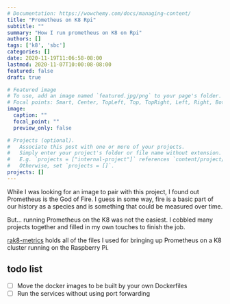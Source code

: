 ```yaml
---
# Documentation: https://wowchemy.com/docs/managing-content/
title: "Prometheus on K8 Rpi"
subtitle: ""
summary: "How I run prometheus on K8 on Rpi"
authors: []
tags: ['k8', 'sbc']
categories: []
date: 2020-11-19T11:06:58-08:00
lastmod: 2020-11-07T10:00:08-08:00
featured: false
draft: true

# Featured image
# To use, add an image named `featured.jpg/png` to your page's folder.
# Focal points: Smart, Center, TopLeft, Top, TopRight, Left, Right, BottomLeft, Bottom, BottomRight.
image:
  caption: ""
  focal_point: ""
  preview_only: false

# Projects (optional).
#   Associate this post with one or more of your projects.
#   Simply enter your project's folder or file name without extension.
#   E.g. `projects = ["internal-project"]` references `content/project/deep-learning/index.md`.
#   Otherwise, set `projects = []`.
projects: []
---
```


While I was looking for an image to pair with this project, I found out Prometheus is the God of Fire. I guess in some way, fire is a basic part of our history as a species and is something that could be measured over time.

But... running Prometheus on the K8 was not the easiest. I cobbled many projects together and filled in my own touches to finish the job.

[rak8-metrics](https://github.com/aaronaddleman/rak8-metrics) holds all of the files I used for bringing up Prometheus on a K8 cluster running on the Raspberry Pi.

## todo list

- [ ] Move the docker images to be built by your own Dockerfiles
- [ ] Run the services without using port forwarding